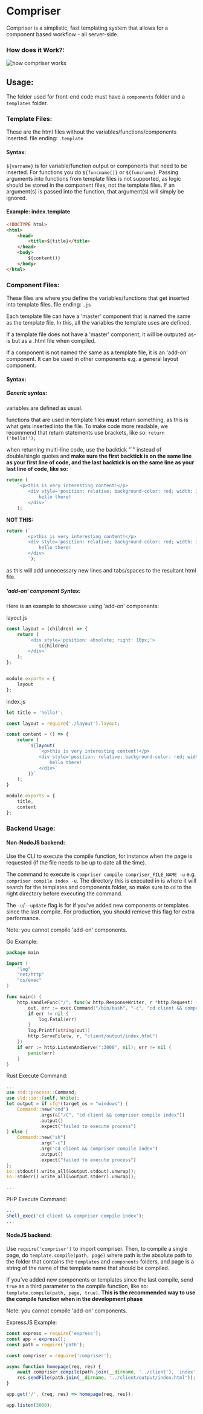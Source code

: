 # Compriser

Compriser is a simplistic, fast templating system that allows for a component based workflow - all server-side.


### How does it Work?:

![how compriser works](https://i.ibb.co/RBTBB5v/compriser-howitworks.jpg)

## Usage:

The folder used for front-end code must have a `components` folder and a `templates` folder.

### Template Files:

These are the html files without the variables/functions/components inserted. file ending: `.template`

#### Syntax:

`${varname}` is for variable/function output or components that need to be inserted. For functions you do `${funcname()}` or `${funcname}`. Passing arguments into functions from template files is not supported, as logic should be stored in the component files, not the template files. If an argument(s) is passed into the function, that argument(s) will simply be ignored.

#### Example: index.template

```html
<!DOCTYPE html>
<html>
    <head>
        <title>${title}</title>
    </head>
    <body>
        ${content()}
    </body>
</html>
```

### Component Files:

These files are where you define the variables/functions that get inserted into template files. file ending: `.js`

Each template file can have a 'master' component that is named the same as the template file. In this, all the variables the template uses are defined.

If a template file does not have a 'master' component, it will be outputed as-is but as a .html file when compiled.

If a component is not named the same as a template file, it is an 'add-on' component. It can be used in other components e.g. a general layout component.

#### Syntax:

##### Generic syntax:

variables are defined as usual.

functions that are used in template files **must** return something, as this is what gets inserted into the file. To make code more readable, we recommend that return statements use brackets, like so: `return ('hello!');`

when returning multi-line code, use the backtick "\`" instead of double/single quotes and **make sure the first backtick is on the same line as your first line of code, and the last backtick is on the same line as your last line of code, like so:**

```js
return (
    `<p>this is very interesting content!</p>
        <div style='position: relative; background-color: red; width: 300px; height: 300px;'>
            hello there!
        </div>`
    );
```

**NOT THIS:**

```js
return (`
        <p>this is very interesting content!</p>
        <div style='position: relative; background-color: red; width: 300px; height: 300px;'>
            hello there!
        </div>
        `);
```

as this will add unnecessary new lines and tabs/spaces to the resultant html file.

##### 'add-on' component Syntax:

Here is an example to showcase using 'add-on' components:

layout.js
```js
const layout = (children) => {
    return (
        `<div style='position: absolute; right: 10px;'>
            ${children}
        </div>`
    );
};


module.exports = {
    layout
};
```
index.js
```js
let title = 'hello!';

const layout = require('./layout').layout;

const content = () => {
    return (
        `${layout(
            `<p>this is very interesting content!</p>
            <div style='position: relative; background-color: red; width: 300px; height: 300px;'>
                hello there!
            </div>`
        )}`
    );
}

module.exports = {
    title,
    content
};
```

### Backend Usage:

#### Non-NodeJS backend:

Use the CLI to execute the compile function, for instance when the page is requested (if the file needs to be up to date all the time).

The command to execute is `compriser compile compriser_FILE_NAME -u` e.g. `compriser compile index -u`. The directory this is executed in is where it will search for the templates and components folder, so make sure to `cd` to the right directory before executing the command.

The `-u`/`--update` flag is for if you've added new components or templates since the last compile. For production, you should remove this flag for extra performance.

Note: you cannot compile 'add-on' components.

Go Example:

```go
package main

import (
	"log"
	"net/http"
	"os/exec"
)

func main() {
	http.HandleFunc("/", func(w http.ResponseWriter, r *http.Request) {
		out, err := exec.Command("/bin/bash", "-c", "cd client && compriser compile index -u").Output();
		if err != nil {
			log.Fatal(err)
		}
		log.Printf(string(out))
        http.ServeFile(w, r, "client/output/index.html")
    })
	if err := http.ListenAndServe(":3000", nil); err != nil {
		panic(err)
	}
}
```

Rust Execute Command:

```rust
...
use std::process::Command;
use std::io::{self, Write};
let output = if cfg!(target_os = "windows") {
    Command::new("cmd")
            .args(&["/C", "cd client && compriser compile index"])
            .output()
            .expect("failed to execute process")
} else {
    Command::new("sh")
            .arg("-c")
            .arg("cd client && compriser compile index")
            .output()
            .expect("failed to execute process")
};
io::stdout().write_all(&output.stdout).unwrap();
io::stderr().write_all(&output.stderr).unwrap();

...
```

PHP Execute Command:

```php
...
shell_exec('cd client && compriser compile index');
...
```

#### NodeJS backend:

Use `require('compriser')` to import compriser. Then, to compile a single page, do `template.compile(path, page)` where path is the absolute path to the folder that contains the `templates` and `components` folders, and page is a string of the name of the template name that should be compiled.

If you've added new components or templates since the last compile, send `true` as a third parameter to the compile function, like so: `template.compile(path, page, true)`. **This is the recommended way to use the compile function when in the development phase**

Note: you cannot compile 'add-on' components.

ExpressJS Example:

```js
const express = require('express');
const app = express();
const path = require('path');

const compriser = require('compriser');

async function homepage(req, res) {
    await compriser.compile(path.join(__dirname, '../client'), 'index', true); //this will execute first, making sure the output index.html file exists so no errors occur on the first request.
    res.sendFile(path.join(__dirname, '../client/output/index.html'));
}

app.get('/', (req, res) => homepage(req, res));

app.listen(3000);
```